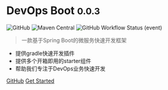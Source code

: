 <!-- _coverpage.md -->

# DevOps Boot <small>0.0.3</small>
![GitHub](https://img.shields.io/github/license/bkdevops-projects/devops-framework)
![Maven Central](https://img.shields.io/maven-central/v/com.tencent.devops/devops-boot)
![GitHub Workflow Status (event)](https://img.shields.io/github/workflow/status/bkdevops-projects/devops-framework/build)


> 一款基于Spring Boot的微服务快速开发框架

- 提供gradle快速开发插件
- 提供多个开箱即用的starter组件
- 帮助我们专注于DevOps业务快速开发

[GitHub](https://github.com/bkdevops-projects/devops-framework/)
[Get Started](README.md)
